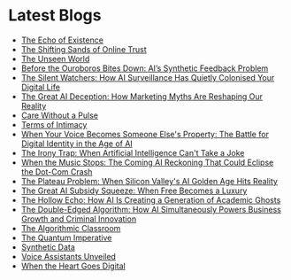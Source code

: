 <!--
**rawveg/rawveg** is a ✨ _special_ ✨ repository because its `README.md` (this file) appears on your GitHub profile.

Here are some ideas to get you started:

- 🔭 I’m currently working on ...
- 🌱 I’m currently learning ...
- 👯 I’m looking to collaborate on ...
- 🤔 I’m looking for help with ...
- 💬 Ask me about ...
- 📫 How to reach me: ...
- 😄 Pronouns: ...
- ⚡ Fun fact: ...
-->

# Latest Blogs
<!-- BLOG-POST-LIST:START -->
- [The Echo of Existence](https://dev.to/rawveg/the-echo-of-existence-4kb)
- [The Shifting Sands of Online Trust](https://dev.to/rawveg/the-shifting-sands-of-online-trust-omg)
- [The Unseen World](https://dev.to/rawveg/the-unseen-world-4gj6)
- [Before the Ouroboros Bites Down: AI’s Synthetic Feedback Problem](https://smarterarticles.co.uk/before-the-ouroboros-bites-down-ais-synthetic-feedback-problem?pk_campaign=rss-feed)
- [The Silent Watchers: How AI Surveillance Has Quietly Colonised Your Digital Life](https://smarterarticles.co.uk/the-silent-watchers-how-ai-surveillance-has-quietly-colonised-your-digital-life?pk_campaign=rss-feed)
- [The Great AI Deception: How Marketing Myths Are Reshaping Our Reality](https://smarterarticles.co.uk/the-great-ai-deception-how-marketing-myths-are-reshaping-our-reality?pk_campaign=rss-feed)
- [Care Without a Pulse](https://dev.to/rawveg/care-without-a-pulse-4nid)
- [Terms of Intimacy](https://dev.to/rawveg/terms-of-intimacy-3ang)
- [When Your Voice Becomes Someone Else&#39;s Property: The Battle for Digital Identity in the Age of AI](https://smarterarticles.co.uk/when-your-voice-becomes-someone-elses-property-the-battle-for-digital?pk_campaign=rss-feed)
- [The Irony Trap: When Artificial Intelligence Can&#39;t Take a Joke](https://smarterarticles.co.uk/the-irony-trap-when-artificial-intelligence-cant-take-a-joke?pk_campaign=rss-feed)
- [When the Music Stops: The Coming AI Reckoning That Could Eclipse the Dot-Com Crash](https://smarterarticles.co.uk/when-the-music-stops-the-coming-ai-reckoning-that-could-eclipse-the-dot-com?pk_campaign=rss-feed)
- [The Plateau Problem: When Silicon Valley&#39;s AI Golden Age Hits Reality](https://smarterarticles.co.uk/the-plateau-problem-when-silicon-valleys-ai-golden-age-hits-reality?pk_campaign=rss-feed)
- [The Great AI Subsidy Squeeze: When Free Becomes a Luxury](https://smarterarticles.co.uk/the-great-ai-subsidy-squeeze-when-free-becomes-a-luxury?pk_campaign=rss-feed)
- [The Hollow Echo: How AI Is Creating a Generation of Academic Ghosts](https://smarterarticles.co.uk/the-hollow-echo-how-ai-is-creating-a-generation-of-academic-ghosts?pk_campaign=rss-feed)
- [The Double-Edged Algorithm: How AI Simultaneously Powers Business Growth and Criminal Innovation](https://smarterarticles.co.uk/the-double-edged-algorithm-how-ai-simultaneously-powers-business-growth-and?pk_campaign=rss-feed)
- [The Algorithmic Classroom](https://dev.to/rawveg/the-algorithmic-classroom-nfh)
- [The Quantum Imperative](https://dev.to/rawveg/the-quantum-imperative-2pp6)
- [Synthetic Data](https://dev.to/rawveg/synthetic-data-2mmf)
- [Voice Assistants Unveiled](https://dev.to/rawveg/voice-assistants-unveiled-2bf2)
- [When the Heart Goes Digital](https://dev.to/rawveg/when-the-heart-goes-digital-2ol1)
<!-- BLOG-POST-LIST:END -->
